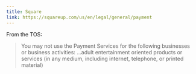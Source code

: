 ```yaml
---
title: Square
link: https://squareup.com/us/en/legal/general/payment
---
```


From the TOS:

> You may not use the Payment Services for the following businesses or business activities: ...adult entertainment oriented products or services (in any medium, including internet, telephone, or printed material)
